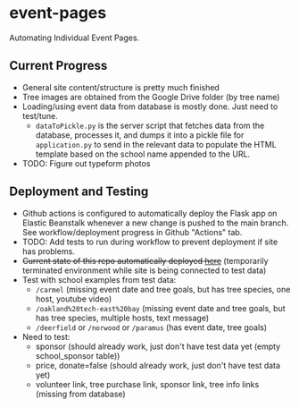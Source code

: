 # event-pages
Automating Individual Event Pages.

## Current Progress
- General site content/structure is pretty much finished
- Tree images are obtained from the Google Drive folder (by tree name)
- Loading/using event data from database is mostly done. Just need to test/tune.
    - `dataToPickle.py` is the server script that fetches data from the database, processes it, and dumps it into a pickle file for `application.py` to send in the relevant data to populate the HTML template based on the school name appended to the URL. 
- TODO: Figure out typeform photos

## Deployment and Testing
- Github actions is configured to automatically deploy the Flask app on Elastic Beanstalk whenever a new change is pushed to the main branch. See workflow/deployment progress in Github "Actions" tab. 
- TODO: Add tests to run during workflow to prevent deployment if site has problems.
- ~~Current state of this repo automatically deployed [here](http://test-environment.eba-s4xs6euy.us-east-1.elasticbeanstalk.com/Timber%20Woods%20High%20School)~~ (temporarily terminated environment while site is being connected to test data)
- Test with school examples from test data:
    - `/carmel` (missing event date and tree goals, but has tree species, one host, youtube video)
    - `/oakland%20tech-east%20bay` (missing event date and tree goals, but has tree species, multiple hosts, text message)
    - `/deerfield` or `/norwood` or `/paramus` (has event date, tree goals)
- Need to test: 
    - sponsor (should already work, just don't have test data yet (empty school_sponsor table))
    - price, donate=false (should already work, just don't have test data yet)
    - volunteer link, tree purchase link, sponsor link, tree info links (missing from database)
